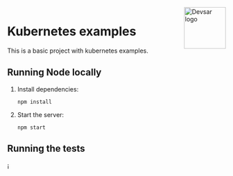<img src="https://devsar.s3-sa-east-1.amazonaws.com/iso_logo_sticker.png" alt="Devsar logo" title="Devsar Talks" align="right" height="96" width="96"/>

# Kubernetes examples

This is a basic project with kubernetes examples.

## Running Node locally

1.  Install dependencies:

        npm install

1.  Start the server:

        npm start

## Running the tests
¡
